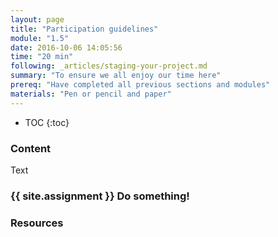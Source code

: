 ```yaml
---
layout: page
title: "Participation guidelines"
module: "1.5"
date: 2016-10-06 14:05:56
time: "20 min"
following: _articles/staging-your-project.md
summary: "To ensure we all enjoy our time here"
prereq: "Have completed all previous sections and modules"
materials: "Pen or pencil and paper"
---
```

* TOC
{:toc}

### Content 
Text

### {{ site.assignment }} Do something!

### Resources
 
